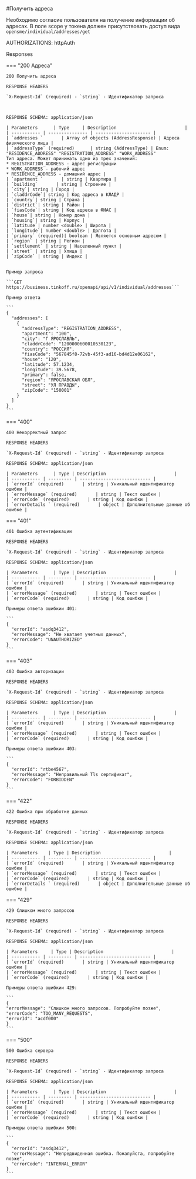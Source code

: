 #Получить адреса

Необходимо согласие пользователя на получение информации об адресах. В поле scope у токена должен присутствовать доступ вида ```opensme/individual/addresses/get```

AUTHORIZATIONS: httpAuth

Responses

=== "200 Адреса"

    200 Получить адреса

    RESPONSE HEADERS

    `X-Request-Id` (required) - `string` - Идентификатор запроса
    


    RESPONSE SCHEMA: application/json

    | Parameters      | Type     | Description                          |
    | ----------- | --------------- | --------------------- |
    | `addresses `       | Array of objects (AddressResponse) | Адреса физического лица |
    | `addressType` (required)      | string (AddressType) | Enum: "RESIDENCE_ADDRESS" "REGISTRATION_ADDRESS" "WORK_ADDRESS"
    Тип адреса. Может принимать одно из трех значений:
    * REGISTRATION_ADDRESS - адрес регистрации
    * WORK_ADDRESS - рабочий адрес
    * RESIDENCE_ADDRESS - домашний адрес |
    | `apartment `       | string | Квартира |
    | `building`       | string | Строение |
    | `city`| string | Город |
    | `claddrCode`| string | Код адреса в КЛАДР |
    | `country`| string | Страна |
    | `district`| string | Район |
    | `fiasCode`| string | Код адреса в ФИАС |
    | `house`| string | Номер дома |
    | `housing`| string | Корпус |
    | `latitude`| number <double> | Широта |
    | `longitude`| number <double> | Долгота |
    | `primary` (required)| boolean | Является основным адресом |
    | `region` | string | Регион |
    | `settlement` | string | Населенный пункт |
    | `street` | string | Улица |
    | `zipCode` | string | Индекс |


    Пример запроса

    ```GET https://business.tinkoff.ru/openapi/api/v1/individual/addresses```

    Пример ответа

    ```
    {
      "addresses": [
        {
          "addressType": "REGISTRATION_ADDRESS",
          "apartment": "100",
          "city": "Г ЯРОСЛАВЛЬ",
          "claddrCode": "1200000600010530123",
          "country": "РОССИЯ",
          "fiasCode": "567845f8-72vb-45f3-ad16-bd4d12e06162",
          "house": "120",
          "latitude": 57.1234,
          "longitude": 39.5678,
          "primary": false,
          "region": "ЯРОСЛАВСКАЯ ОБЛ",
          "street": "УЛ ПРАВДЫ",
          "zipCode": "150001"
        }
      ]
    }
    ```


=== "400"

    400 Некорректный запрос

    RESPONSE HEADERS

    `X-Request-Id` (required) - `string` - Идентификатор запроса

    RESPONSE SCHEMA: application/json

    | Parameters      | Type | Description                          |
    | ----------- | --------- | --------------------------- |
    | `errorId` (required)       | string | Уникальный идентификатор ошибки |
    | `errorMessage` (required)       | string | Текст ошибки |
    | `errorCode` (required)       | string | Код ошибки |
    | `errorDetails ` (required)       | object | Дополнительные данные об ошибке |




=== "401"

    401 Ошибка аутентификации

    RESPONSE HEADERS

    `X-Request-Id` (required) - `string` - Идентификатор запроса

    RESPONSE SCHEMA: application/json

    | Parameters      | Type | Description                          |
    | ----------- | --------- | --------------------------- |
    | `errorId` (required)       | string | Уникальный идентификатор ошибки |
    | `errorMessage` (required)       | string | Текст ошибки |
    | `errorCode` (required)       | string | Код ошибки |

    Примеры ответа ошибкии 401:

    ```
    {
      "errorId": "asdq3412",
      "errorMessage": "Не хватает учетных данных",
      "errorCode": "UNAUTHORIZED"
    }
    ```

=== "403"

    403 Ошибка авторизации

    RESPONSE HEADERS

    `X-Request-Id` (required) - `string` - Идентификатор запроса

    RESPONSE SCHEMA: application/json

    | Parameters      | Type | Description                          |
    | ----------- | --------- | --------------------------- |
    | `errorId` (required)       | string | Уникальный идентификатор ошибки |
    | `errorMessage` (required)       | string | Текст ошибки |
    | `errorCode` (required)       | string | Код ошибки |

    Примеры ответа ошибкии 403:

    ```
    {
      "errorId": "rtbe4567",
      "errorMessage": "Неправильный Tls сертификат",
      "errorCode": "FORBIDDEN"
    }
    ```


=== "422"

    422 Ошибка при обработке данных

    RESPONSE HEADERS

    `X-Request-Id` (required) - `string` - Идентификатор запроса

    RESPONSE SCHEMA: application/json

    | Parameters    | Type | Description                          |
    | ----------- | --------- | --------------------------- |
    | `errorId` (required)       | string | Уникальный идентификатор ошибки |
    | `errorMessage` (required)       | string | Текст ошибки |
    | `errorCode` (required)       | string | Код ошибки |
    | `errorDetails ` (required)       | object | Дополнительные данные об ошибке |


=== "429"

    429 Слишком много запросов

    RESPONSE HEADERS

    `X-Request-Id` (required) - `string` - Идентификатор запроса

    RESPONSE SCHEMA: application/json

    | Parameters     | Type | Description                          |
    | ----------- | --------- | --------------------------- |
    | `errorId` (required)       | string | Уникальный идентификатор ошибки |
    | `errorMessage` (required)       | string | Текст ошибки |
    | `errorCode` (required)       | string | Код ошибки |

    Примеры ответа ошибкии 429:

    ```
    {
    "errorMessage": "Слишком много запросов. Попробуйте позже",
    "errorCode": "TOO_MANY_REQUESTS",
    "errorId": "acdf000"
    }
    ```

=== "500"

    500 Ошибка сервера

    RESPONSE HEADERS

    `X-Request-Id` (required) - `string` - Идентификатор запроса

    RESPONSE SCHEMA: application/json

    | Parameters      | Type | Description                          |
    | ----------- | --------- | --------------------------- |
    | `errorId` (required)       | string | Уникальный идентификатор ошибки |
    | `errorMessage` (required)       | string | Текст ошибки |
    | `errorCode` (required)       | string | Код ошибки |

    Примеры ответа ошибкии 500:

    ```
    {
      "errorId": "asdq3412",
      "errorMessage": "Непредвиденная ошибка. Пожалуйста, попробуйте позже",
      "errorCode": "INTERNAL_ERROR"
    }
    ```

